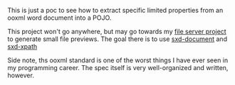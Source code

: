 This is just a poc to see how to extract specific limited properties from an ooxml word document into a POJO.

This project won't go anywhere, but may go towards my [file server project](https://github.com/ploiu/file_server) to generate small file previews. The goal there is to use [sxd-document](https://crates.io/crates/sxd-document) and [sxd-xpath](https://crates.io/crates/sxd-xpath)

Side note, ths ooxml standard is one of the worst things I have ever seen in my programming career. The spec itself is very well-organized and written, however. 
